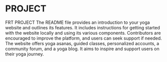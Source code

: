 # PROJECT
FRT PROJECT
The README file provides an introduction to your yoga website 
and outlines its features. It includes instructions for getting 
started with the website locally and using its various components. 
Contributors are encouraged to improve the platform, and users can 
seek support if needed. The website offers yoga asanas, guided classes,
personalized accounts, a community forum, and a yoga blog.
It aims to inspire and support users on their yoga journey.
